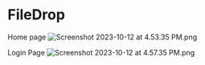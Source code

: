 # FileDrop
Home page
![Screenshot 2023-10-12 at 4.53.35 PM.png](..%2F..%2F..%2F..%2F..%2Fvar%2Ffolders%2Fc3%2Fq6jjjhds1x74x2ypy7wmy_bh0000gn%2FT%2FTemporaryItems%2FNSIRD_screencaptureui_4yrjG0%2FScreenshot%202023-10-12%20at%204.53.35%20PM.png)

Login Page
![Screenshot 2023-10-12 at 4.57.35 PM.png](..%2F..%2F..%2F..%2F..%2Fvar%2Ffolders%2Fc3%2Fq6jjjhds1x74x2ypy7wmy_bh0000gn%2FT%2FTemporaryItems%2FNSIRD_screencaptureui_22qFAI%2FScreenshot%202023-10-12%20at%204.57.35%20PM.png)
